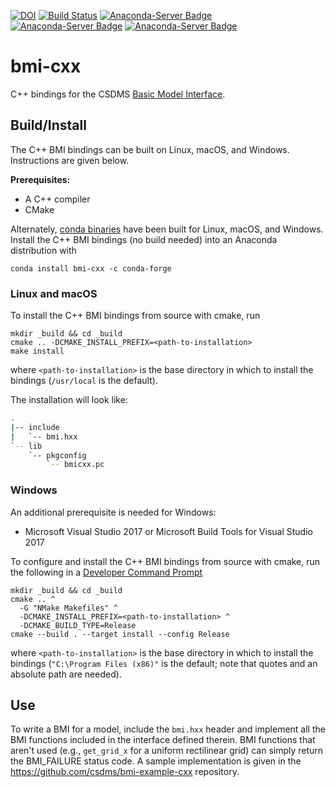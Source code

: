 [![DOI](https://zenodo.org/badge/29759595.svg)](https://zenodo.org/badge/latestdoi/29759595)
[![Build Status](https://travis-ci.org/csdms/bmi-cxx.svg?branch=master)](https://travis-ci.org/csdms/bmi-cxx)
[![Anaconda-Server Badge](https://anaconda.org/conda-forge/bmi-cxx/badges/version.svg)](https://anaconda.org/conda-forge/bmi-cxx)
[![Anaconda-Server Badge](https://anaconda.org/conda-forge/bmi-cxx/badges/platforms.svg)](https://anaconda.org/conda-forge/bmi-cxx)
[![Anaconda-Server Badge](https://anaconda.org/conda-forge/bmi-cxx/badges/downloads.svg)](https://anaconda.org/conda-forge/bmi-cxx)

# bmi-cxx

C++ bindings for the CSDMS
[Basic Model Interface](https://bmi-spec.readthedocs.io).


## Build/Install

The C++ BMI bindings can be built on Linux, macOS, and Windows.
Instructions are given below.

**Prerequisites:**
* A C++ compiler
* CMake

Alternately,
[conda binaries](https://anaconda.org/conda-forge/bmi-cxx)
have been built for Linux, macOS, and Windows.
Install the C++ BMI bindings (no build needed)
into an Anaconda distribution with

    conda install bmi-cxx -c conda-forge

### Linux and macOS

To install the C++ BMI bindings from source with cmake, run

    mkdir _build && cd _build
    cmake .. -DCMAKE_INSTALL_PREFIX=<path-to-installation>
    make install

where `<path-to-installation>` is the base directory
in which to install the bindings (`/usr/local` is the default).

The installation will look like:

```bash
.
|-- include
|   `-- bmi.hxx
`-- lib
    `-- pkgconfig
        `-- bmicxx.pc
```

### Windows

An additional prerequisite is needed for Windows:

* Microsoft Visual Studio 2017 or Microsoft Build Tools for Visual Studio 2017

To configure and install the C++ BMI bindings from source with cmake,
run the following in a [Developer Command Prompt](https://docs.microsoft.com/en-us/dotnet/framework/tools/developer-command-prompt-for-vs)

    mkdir _build && cd _build
    cmake .. ^
	  -G "NMake Makefiles" ^
	  -DCMAKE_INSTALL_PREFIX=<path-to-installation> ^
	  -DCMAKE_BUILD_TYPE=Release
	cmake --build . --target install --config Release

where `<path-to-installation>` is the base directory
in which to install the bindings (`"C:\Program Files (x86)"` is the default;
note that quotes and an absolute path are needed).


## Use

To write a BMI for a model,
include the `bmi.hxx` header and implement all the BMI functions
included in the interface defined therein.
BMI functions that aren't used
(e.g., `get_grid_x` for a uniform rectilinear grid)
can simply return the BMI_FAILURE status code.
A sample implementation is given in the
https://github.com/csdms/bmi-example-cxx
repository.
